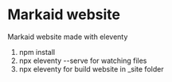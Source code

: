 # Markaid website
Markaid website made with eleventy

1. npm install
2. npx eleventy --serve for watching files
3. npx eleventy for build website in _site folder
